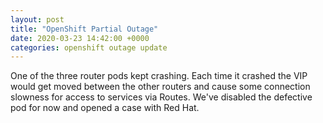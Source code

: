 ```yaml
---
layout: post
title: "OpenShift Partial Outage"
date: 2020-03-23 14:42:00 +0000
categories: openshift outage update
---
```


One of the three router pods kept crashing. Each time it crashed the
VIP would get moved between the other routers and cause some connection slowness for access to services via Routes. We've disabled the defective pod for now and opened a case with Red Hat.
